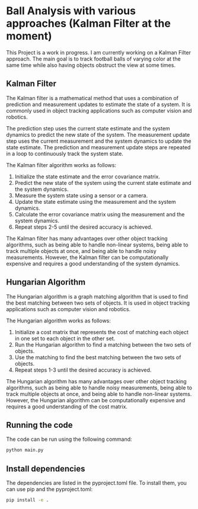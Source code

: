 # Ball Analysis with various approaches (Kalman Filter at the moment)

This Project is a work in progress. I am currently working on a Kalman Filter approach.
The main goal is to track football balls of varying color at the same time while also having objects obstruct the view
at some times.

## Kalman Filter

The Kalman filter is a mathematical method that uses a combination of prediction and measurement updates to estimate 
the state of a system. It is commonly used in object tracking applications such as computer vision and robotics.

The prediction step uses the current state estimate and the system dynamics to predict the new state of the system. 
The measurement update step uses the current measurement and the system dynamics to update the state estimate. 
The prediction and measurement update steps are repeated in a loop to continuously track the system state.

The Kalman filter algorithm works as follows:

1. Initialize the state estimate and the error covariance matrix.
2. Predict the new state of the system using the current state estimate and the system dynamics.
3. Measure the system state using a sensor or a camera.
4. Update the state estimate using the measurement and the system dynamics.
5. Calculate the error covariance matrix using the measurement and the system dynamics.
6. Repeat steps 2-5 until the desired accuracy is achieved.

The Kalman filter has many advantages over other object tracking algorithms, such as being able to handle non-linear 
systems, being able to track multiple objects at once, and being able to handle noisy measurements. However, the Kalman 
filter can be computationally expensive and requires a good understanding of the system dynamics.

## Hungarian Algorithm

The Hungarian algorithm is a graph matching algorithm that is used to find the best matching between two sets of objects. 
It is used in object tracking applications such as computer vision and robotics.

The Hungarian algorithm works as follows:

1. Initialize a cost matrix that represents the cost of matching each object in one set to each object in the other set.
2. Run the Hungarian algorithm to find a matching between the two sets of objects.
3. Use the matching to find the best matching between the two sets of objects.
4. Repeat steps 1-3 until the desired accuracy is achieved.

The Hungarian algorithm has many advantages over other object tracking algorithms, such as being able to handle noisy 
measurements, being able to track multiple objects at once, and being able to handle non-linear systems. However, the 
Hungarian algorithm can be computationally expensive and requires a good understanding of the cost matrix.

## Running the code

The code can be run using the following command:

```bash
python main.py
```

## Install dependencies
The dependencies are listed in the pyproject.toml file. To install them, you can use pip and the pyproject.toml:

```bash
pip install -e .
```

